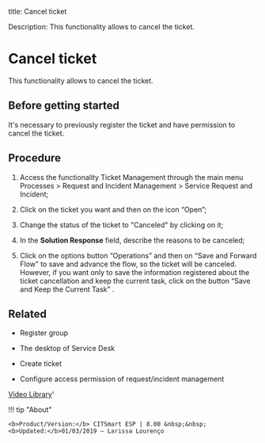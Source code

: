 title: Cancel ticket

Description: This functionality allows to cancel the ticket.

# Cancel ticket
This functionality allows to cancel the ticket.  

Before getting started
--------------------------

It's necessary to previously register the ticket and have permission to cancel
the ticket.

Procedure
-------------

1.  Access the functionality Ticket Management through the main menu Processes
    \> Request and Incident Management \> Service Request and Incident;

2.  Click on the ticket you want and then on the icon “Open”;

3.  Change the status of the ticket to "Canceled" by clicking on it;

4.  In the **Solution Response** field, describe the reasons to be canceled;

5.  Click on the options button “Operations” and then on “Save and Forward
    Flow” to save and advance the flow, so the ticket will be canceled. However,
    if you want only to save the information registered about the ticket
    cancellation and keep the current task, click on the button “Save and Keep
    the Current Task” .

Related
-----------

-   Register group

-   The desktop of Service Desk

-   Create ticket

-   Configure access permission of request/incident management  

<i class='fa fa-youtube-play  fa-2x' style='color:#97ce17;vertical-align: middle;'> </i> [Video Library](https://www.youtube.com/playlist?list=PLB5qK2uzf2RNrJnhiXj3dbmgsm9-quhfz)'

!!! tip "About"

    <b>Product/Version:</b> CITSmart ESP | 8.00 &nbsp;&nbsp;
    <b>Updated:</b>01/03/2019 – Larissa Lourenço


